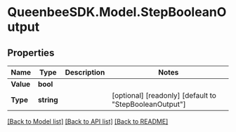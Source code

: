 
# QueenbeeSDK.Model.StepBooleanOutput

## Properties

Name | Type | Description | Notes
------------ | ------------- | ------------- | -------------
**Value** | **bool** |  | 
**Type** | **string** |  | [optional] [readonly] [default to "StepBooleanOutput"]

[[Back to Model list]](../README.md#documentation-for-models)
[[Back to API list]](../README.md#documentation-for-api-endpoints)
[[Back to README]](../README.md)

